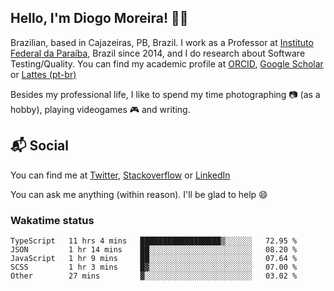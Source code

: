 ## Hello, I'm Diogo Moreira! 👋🏻

Brazilian, based in Cajazeiras, PB, Brazil.
I work as a Professor at [Instituto Federal da Paraíba](https://ifpb.edu.br), Brazil since 2014, and I do research about Software Testing/Quality. You can find my academic profile at [ORCID](https://orcid.org/0000-0003-1803-6565), [Google Scholar](https://scholar.google.com.br/citations?hl=pt-BR&user=DlSdlvEAAAAJ) or [Lattes (pt-br)](http://buscatextual.cnpq.br/buscatextual/visualizacv.do?id=K4384159A1)

Besides my professional life, I like to spend my time photographing 📷 (as a hobby), playing videogames 🎮 and writing.

## 📬 Social

You can find me at [Twitter](https://twitter.com/diogodmoreira), [Stackoverflow](https://stackoverflow.com/users/1541533/diogo-moreira) or [LinkedIn](https://linkedin.com/in/diogodmoreira)

You can ask me anything (within reason). I'll be glad to help 😄

### Wakatime status

<!--START_SECTION:waka-->

```text
TypeScript   11 hrs 4 mins   ██████████████████▒░░░░░░   72.95 %
JSON         1 hr 14 mins    ██░░░░░░░░░░░░░░░░░░░░░░░   08.20 %
JavaScript   1 hr 9 mins     ██░░░░░░░░░░░░░░░░░░░░░░░   07.64 %
SCSS         1 hr 3 mins     █▓░░░░░░░░░░░░░░░░░░░░░░░   07.00 %
Other        27 mins         ▓░░░░░░░░░░░░░░░░░░░░░░░░   03.02 %
```

<!--END_SECTION:waka-->
